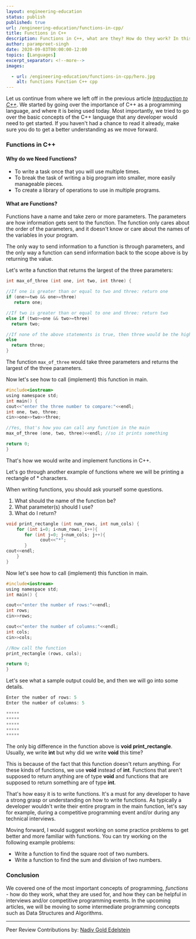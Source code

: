 ```yaml
---
layout: engineering-education
status: publish
published: true
url: /engineering-education/functions-in-cpp/
title: Functions in C++
description: Functions in C++, what are they? How do they work? In this article we will be going over one of the most fundamental idea in programming.
author: parampreet-singh
date: 2020-09-03T00:00:00-12:00
topics: [Languages]
excerpt_separator: <!--more-->
images:

  - url: /engineering-education/functions-in-cpp/hero.jpg
    alt: functions Function C++ cpp
---
```

Let us continue from where we left off in the previous article [*Introduction to C++*](/engineering-education/intro-to-c-part1/). We started by going over the importance of C++ as a programming language, and where it is being used today. Most importantly, we tried to go over the basic concepts of the C++ language that any developer would need to get started. If you haven't had a chance to read it already, make sure you do to get a better understanding as we move forward.
<!--more-->

### Functions in C++

#### Why do we Need Functions?
- To write a task once that you will use multiple times.
- To break the task of writing a big program into smaller, more easily manageable pieces.
- To create a library of operations to use in multiple programs.

#### What are Functions?
Functions have a name and take zero or more parameters. The parameters are how information gets sent to the function. The function only cares about the order of the parameters, and it doesn't know or care about the names of the variables in your program.

The only way to send information to a function is through parameters, and the only way a function can send information back to the scope above is by returning the value.

Let's write a function that returns the largest of the three parameters:

```C
int max_of_three (int one, int two, int three) {

//If one is greater than or equal to two and three: return one
if (one>=two && one>=three)
   return one;

//If two is greater than or equal to one and three: return two
else if (two>=one && two>=three)
  return two;

//If none of the above statements is true, then three would be the highest: return three
else
  return three;
}
```

The function ` max_of_three ` would take three parameters and returns the largest of the three parameters.

Now let's see how to call (implement) this function in main.

```C
#include<iostream>
using namespace std;
int main() {
cout<<"enter the three number to compare:"<<endl;
int one, two, three;
cin>>one>>two>>three;

//Yes, that's how you can call any function in the main
max_of_three (one, two, three)<<endl; //so it prints something

return 0;
}
```

That's how we would write and implement functions in C++.

Let's go through another example of functions where we will be printing a rectangle of * characters.

When writing functions, you should ask yourself some questions.

1. What should the name of the function be?
2. What parameter(s) should I use?
3. What do I return?

```C
void print_rectangle (int num_rows, int num_cols) {
    for (int i=0; i<num_rows; i++){
       for (int j=0; j<num_cols; j++){
             cout<<"*";
       }
cout<<endl;
    }
}
```

Now let's see how to call (implement) this function in main.

```C
#include<iostream>
using namespace std;
int main() {

cout<<"enter the number of rows:"<<endl;
int rows;
cin>>rows;

cout<<"enter the number of columns:"<<endl;
int cols;
cin>>cols;

//Now call the function
print_rectangle (rows, cols);

return 0;
}
```

Let's see what a sample output could be, and then we will go into some details.

```C
Enter the number of rows: 5
Enter the number of columns: 5

*****
*****
*****
*****
*****
```

The only big difference in the function above is **void print_rectangle**. Usually, we write **int** but why did we write **void** this time?

This is because of the fact that this function doesn't return anything. For these kinds of functions, we use **void** instead of **int**. Functions that aren't supposed to return anything are of type **void** and functions that are supposed to return something are of type **int**.

That's how easy it is to write functions. It's a must for any developer to have a strong grasp or understanding on how to write functions. As typically a developer wouldn't write their entire program in the main function, let's say for example, during a competitive programming event and/or during any technical interviews.   

Moving forward, I would suggest working on some practice problems to get better and more familiar with functions. You can try working on the following example problems:

- Write a function to find the square root of two numbers.
- Write a function to find the sum and division of two numbers.

### Conclusion
We covered one of the most important concepts of programming, *functions* - how do they work, what they are used for, and how they can be helpful in interviews and/or competitive programming events. In the upcoming articles, we will be moving to some intermediate programming concepts such as Data Structures and Algorithms.

---
Peer Review Contributions by: [Nadiv Gold Edelstein](/engineering-education/authors/nadiv-gold-edelstein/)

